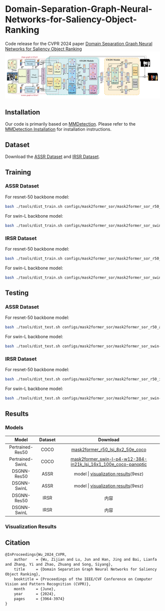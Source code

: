 # Domain-Separation-Graph-Neural-Networks-for-Saliency-Object-Ranking
Code release for the CVPR 2024 paper [Domain Separation Graph Neural Networks for Saliency Object Ranking](https://openaccess.thecvf.com/content/CVPR2024/html/Wu_Domain_Separation_Graph_Neural_Networks_for_Saliency_Object_Ranking_CVPR_2024_paper.html)
<img src="https://github.com/Wu-ZJ/DSGNN/blob/main/resources/main.png"/>

## Installation
Our code is primarily based on [MMDetection](https://github.com/open-mmlab/mmdetection). Please refer to the [MMDetection Installation](https://mmdetection.readthedocs.io/en/latest/get_started.html) for installation instructions.

## Dataset
Download the [ASSR Dataset](https://github.com/SirisAvishek/Attention_Shift_Ranks) and [IRSR Dataset](https://github.com/dragonlee258079/Saliency-Ranking).

## Training
### ASSR Dataset
For resnet-50 backbone model:
```bash
bash ./tools/dist_train.sh configs/mask2former_sor/mask2former_sor_r50_assr.py --num_gpus --load-from pertrained_model_path
```
For swin-L backbone model:
```bash
bash ./tools/dist_train.sh configs/mask2former_sor/mask2former_sor_swin-l-int21k_assr.py --num_gpus --load-from pertrained_model_path
```

### IRSR Dataset
For resnet-50 backbone model:
```bash
bash ./tools/dist_train.sh configs/mask2former_sor/mask2former_sor_r50_irsr.py --num_gpus --load-from pertrained_model_path
```
For swin-L backbone model:
```bash
bash ./tools/dist_train.sh configs/mask2former_sor/mask2former_sor_swin-l-int21k_irsr.py --num_gpus --load-from pertrained_model_path
```
</details>

## Testing
### ASSR Dataset
For resnet-50 backbone model:
```bash
bash ./tools/dist_test.sh configs/mask2former_sor/mask2former_sor_r50_assr.py model_path 1 --eval mae
```
For swin-L backbone model:
```bash
bash ./tools/dist_test.sh configs/mask2former_sor/mask2former_sor_swin-l-int21k_assr.py model_path 1 --eval mae
```

### IRSR Dataset
For resnet-50 backbone model:
```bash
bash ./tools/dist_test.sh configs/mask2former_sor/mask2former_sor_r50_irsr.py model_path 1 --eval mae
```
For swin-L backbone model:
```bash
bash ./tools/dist_test.sh configs/mask2former_sor/mask2former_sor_swin-l-int21k_irsr.py model_path 1 --eval mae
```

## Results
### Models

| Model | Dataset | Download |  
| :---: | :---: | :---: |  
| Pertrained-Res50 | COCO | [mask2former_r50_lsj_8x2_50e_coco](https://download.openmmlab.com/mmdetection/v2.0/mask2former/mask2former_r50_lsj_8x2_50e_coco/mask2former_r50_lsj_8x2_50e_coco_20220506_191028-8e96e88b.pth) |  
| Pertrained-SwinL | COCO | [mask2former_swin-l-p4-w12-384-in21k_lsj_16x1_100e_coco-panoptic](https://download.openmmlab.com/mmdetection/v2.0/mask2former/mask2former_swin-l-p4-w12-384-in21k_lsj_16x1_100e_coco-panoptic/mask2former_swin-l-p4-w12-384-in21k_lsj_16x1_100e_coco-panoptic_20220407_104949-d4919c44.pth) |
| DSGNN-Res50 | ASSR | model \| [visualization results](链接：https://pan.baidu.com/s/1x4vP3M7uiPeAissD6x7lCQ)(9esz) |  
| DSGNN-SwinL | ASSR | model \| [visualization results](链接：https://pan.baidu.com/s/1x4vP3M7uiPeAissD6x7lCQ)(9esz) |
| DSGNN-Res50 | IRSR | 内容 |  
| DSGNN-SwinL | IRSR | 内容 |

### Visualization Results

## Citation
    @InProceedings{Wu_2024_CVPR,
        author    = {Wu, Zijian and Lu, Jun and Han, Jing and Bai, Lianfa and Zhang, Yi and Zhao, Zhuang and Song, Siyang},
        title     = {Domain Separation Graph Neural Networks for Saliency Object Ranking},
        booktitle = {Proceedings of the IEEE/CVF Conference on Computer Vision and Pattern Recognition (CVPR)},
        month     = {June},
        year      = {2024},
        pages     = {3964-3974}
    }
